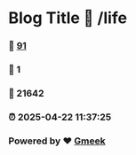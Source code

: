# Blog Title :link: /life 
### :page_facing_up: [91](/life/tag.html) 
### :speech_balloon: 1 
### :hibiscus: 21642 
### :alarm_clock: 2025-04-22 11:37:25 
### Powered by :heart: [Gmeek](https://github.com/Meekdai/Gmeek)
